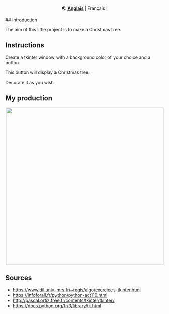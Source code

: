 <div align="center" markdown>

🌏
[**Anglais**](https://github.com/Mastocodeur/Tutorial_Scraping/blob/main/README.md) |
Français |


</div>
## Introduction

The aim of this little project is to make a Christmas tree.

## Instructions

Create a tkinter window with a background color of your choice and a button. 

This button will display a Christmas tree. 

Decorate it as you wish 

## My production

<div align="center" markdown>
   <img src="images\christmas_tree" width="500">
</div>


## Sources
- https://www.dil.univ-mrs.fr/~regis/algo/exercices-tkinter.html
- https://infoforall.fr/python/python-act110.html
- http://pascal.ortiz.free.fr/contents/tkinter/tkinter/
- https://docs.python.org/fr/3/library/tk.html
